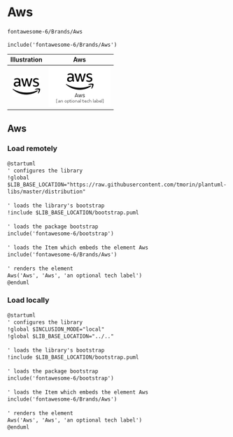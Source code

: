 # Aws


```text
fontawesome-6/Brands/Aws
```

```text
include('fontawesome-6/Brands/Aws')
```



| Illustration | Aws |
| :---: | :---: |
| ![illustration for Illustration](../../fontawesome-6/Brands/Aws.png) | ![illustration for Aws](../../fontawesome-6/Brands/Aws.Local.png) |




## Aws

### Load remotely
```plantuml
@startuml
' configures the library
!global $LIB_BASE_LOCATION="https://raw.githubusercontent.com/tmorin/plantuml-libs/master/distribution"

' loads the library's bootstrap
!include $LIB_BASE_LOCATION/bootstrap.puml

' loads the package bootstrap
include('fontawesome-6/bootstrap')

' loads the Item which embeds the element Aws
include('fontawesome-6/Brands/Aws')

' renders the element
Aws('Aws', 'Aws', 'an optional tech label')
@enduml
```

### Load locally
```plantuml
@startuml
' configures the library
!global $INCLUSION_MODE="local"
!global $LIB_BASE_LOCATION="../.."

' loads the library's bootstrap
!include $LIB_BASE_LOCATION/bootstrap.puml

' loads the package bootstrap
include('fontawesome-6/bootstrap')

' loads the Item which embeds the element Aws
include('fontawesome-6/Brands/Aws')

' renders the element
Aws('Aws', 'Aws', 'an optional tech label')
@enduml
```

